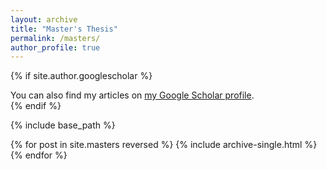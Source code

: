 ```yaml
---
layout: archive
title: "Master's Thesis"
permalink: /masters/
author_profile: true
---
```


{% if site.author.googlescholar %}
  <div class="wordwrap">You can also find my articles on <a href="{{site.author.googlescholar}}">my Google Scholar profile</a>.</div>
{% endif %}

{% include base_path %}

{% for post in site.masters reversed %}
  {% include archive-single.html %}
{% endfor %}
